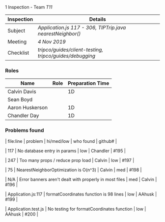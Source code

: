 1 Inspection - Team *T11* 
 
| Inspection | Details |
| ----- | ----- |
| Subject | *Application.js 117 - 306, TIPTrip.java nearestNeighbor()* |
| Meeting | *4 Nov 2019* |
| Checklist | *tripco/guides/client-testing, tripco/guides/debugging* |

### Roles

| Name | Role |Preparation Time |
| ---- | ---- | ---- |
| Calvin Davis |  | 1D |
| Sean Boyd |  |  |
| Aaron Huskerson |  | 1D |
| Chandler Day |  | 1D |

### Problems found

| file:line | problem | hi/med/low | who found | github#  |

| 117 | No database entry in params | low | Chandler | #195 |

| 247 | Too many props / reduce prop load | Calvin | low | #197 |

| 75 | NearestNeighborOptimization is O(n^3) | Calvin | med | #198 |

| N/A | Error banners aren't dealt with properly in most files | med | Calvin | #196 |

| Application.js:117 | formatCoordinates function is 98 lines | low | AAhusk | #199 | 

| Application.test.js | No testing for formatCoordinates function | low | AAhusk | #200 |
